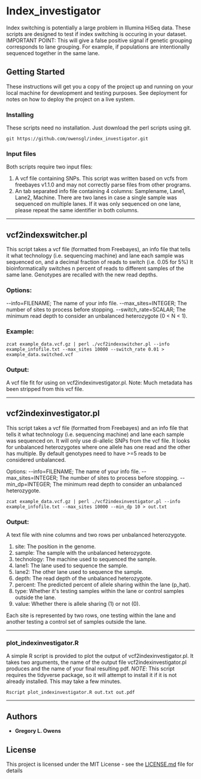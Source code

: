# Index_investigator

Index switching is potentially a large problem in Illumina HiSeq data. These scripts are designed to test if index switching is occuring in your dataset. IMPORTANT POINT: This will give a false positive signal if genetic grouping corresponds to lane grouping. For example, if populations are intentionally sequenced together in the same lane. 

## Getting Started

These instructions will get you a copy of the project up and running on your local machine for development and testing purposes. See deployment for notes on how to deploy the project on a live system.

### Installing

These scripts need no installation. Just download the perl scripts using git.

```
git https://github.com/owensgl/index_investigator.git
```

### Input files

Both scripts require two input files:
1. A vcf file containing SNPs. This script was written based on vcfs from freebayes v1.1.0 and may not correctly parse files from other programs.
2. An tab separated info file containing 4 columns: Samplename, Lane1, Lane2, Machine. There are two lanes in case a single sample was sequenced on multiple lanes. If it was only sequenced on one lane, please repeat the same identifier in both columns.

***

## vcf2indexswitcher.pl
This script takes a vcf file (formatted from Freebayes), an info file that tells it what technology (i.e. sequencing machine) and lane each sample was sequenced on, and a decimal fraction of reads to switch (i.e. 0.05 for 5%) 
It bioinformatically switches n percent of reads to different samples of the same lane. Genotypes are recalled with the new read depths.

### Options:
--info=FILENAME; The name of your info file.
--max_sites=INTEGER; The number of sites to process before stopping.
--switch_rate=SCALAR; The minimum read depth to consider an unbalanced heterozygote (0 < N < 1).
### Example:
```
zcat example_data.vcf.gz | perl ./vcf2indexswitcher.pl --info example_infofile.txt --max_sites 10000 --switch_rate 0.01 > example_data.switched.vcf
```
### Output:
A vcf file fit for using on vcf2indexinvestigator.pl. Note: Much metadata has been stripped from this vcf file.

***

## vcf2indexinvestigator.pl
This script takes a vcf file (formatted from Freebayes) and an info file that tells it what technology (i.e. sequencing machine) and lane each sample was sequenced on. 
It will only use di-allelic SNPs from the vcf file. It looks for unbalanced heterozygotes where one allele has one read and the other has multiple. By default genotypes need to have >=5 reads to be considered unbalanced.

Options:
--info=FILENAME; The name of your info file.
--max_sites=INTEGER; The number of sites to process before stopping.
--min_dp=INTEGER; The minimum read depth to consider an unbalanced heterozygote.

```
zcat example_data.vcf.gz | perl ./vcf2indexinvestigator.pl --info example_infofile.txt --max_sites 10000 --min_dp 10 > out.txt
```
### Output:
A text file with nine columns and two rows per unbalanced heterozygote.
1. site: The position in the genome.
2. sample: The sample with the unbalanced heterozygote.
3. technology: The machine used to sequenced the sample.
4. lane1: The lane used to sequence the sample.
5. lane2: The other lane used to sequence the sample.
6. depth: The read depth of the unbalanced heterozygote.
7. percent: The predicted percent of allele sharing within the lane (p_hat).
8. type: Whether it's testing samples within the lane or control samples outside the lane.
9. value: Whether there is allele sharing (1) or not (0).

Each site is represented by two rows, one testing within the lane and another testing a control set of samples outside the lane.

***

### plot_indexinvestigator.R
A simple R script is provided to plot the output of vcf2indexinvestigator.pl. It takes two arguments, the name of the output file vcf2indexinvestigator.pl produces and the name of your final resulting pdf.
*NOTE*: This script requires the tidyverse package, so it will attempt to install it if it is not already installed. This may take a few minutes.

```
Rscript plot_indexinvestigator.R out.txt out.pdf 
```


***

## Authors

* **Gregory L. Owens** 


## License

This project is licensed under the MIT License - see the [LICENSE.md](LICENSE.md) file for details

